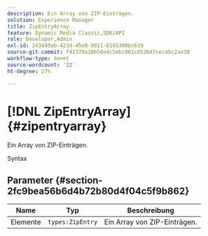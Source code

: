 ```yaml
---
description: Ein Array von ZIP-Einträgen.
solution: Experience Manager
title: ZipEntryArray
feature: Dynamic Media Classic,SDK/API
role: Developer,Admin
exl-id: 243449ab-423d-45e8-9011-8165300bc619
source-git-commit: f42378a20b58e4c5ebc961c6526d7cecabc2ae38
workflow-type: tm+mt
source-wordcount: '22'
ht-degree: 27%

---
```


# [!DNL ZipEntryArray]{#zipentryarray}

Ein Array von ZIP-Einträgen.

Syntax

## Parameter {#section-2fc9bea56b6d4b72b80d4f04c5f9b862}

| Name | Typ | Beschreibung |
|---|---|---|
| Elemente | `types:ZipEntry` | Ein Array von ZIP-Einträgen. |
